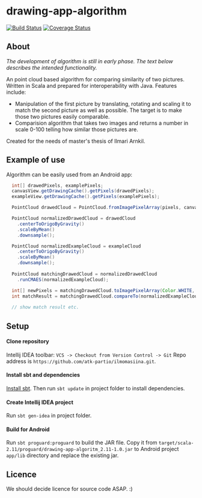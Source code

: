 drawing-app-algorithm
=====================
[![Build Status](https://travis-ci.org/attrck/drawing-app-algorithm.svg?branch=master)](https://travis-ci.org/attrck/drawing-app-algorithm) [![Coverage Status](https://img.shields.io/coveralls/attrck/drawing-app-algorithm.svg)](https://coveralls.io/r/attrck/drawing-app-algorithm)
## About

*The development of algorithm is still in early phase. The text below describes the intended functionality.*

An point cloud based algorithm for comparing similarity of two pictures. Written in Scala and prepared for interoperability with Java. Features include:

* Manipulation of the first picture by translating, rotating and scaling it to match the second picture as well as possible. The target is to make those two pictures easily comparable.
* Comparision algorithm that takes two images and returns a number in scale 0-100 telling how similar those pictures are.

Created for the needs of master's thesis of Ilmari Arnkil.

## Example of use

Algorithm can be easily used from an Android app:

```java
  int[] drawedPixels, examplePixels;
  canvasView.getDrawingCache().getPixels(drawedPixels);
  exampleView.getDrawingCache().getPixels(examplePixels);

  PointCloud drawedCloud = PointCloud.fromImagePixelArray(pixels, canvasView.width(), Color.BLACK);

  PointCloud normalizedDrawedCloud = drawedCloud
    .centerToOrigoByGravity()
    .scaleByMean()
    .downsample();

  PointCloud normalizedExampleCloud = exampleCloud
    .centerToOrigoByGravity()
    .scaleByMean()
    .downsample();
  
  PointCloud matchingDrawedCloud = normalizedDrawedCloud
    .runCMAES(normalizedExampleCloud);

  int[] newPixels = matchingDrawedCloud.toImagePixelArray(Color.WHITE, Color.BLACK);
  int matchResult = matchingDrawedCloud.compareTo(normalizedExampleCloud);
  
  // show match result etc.
```

## Setup

#### Clone repository

Intellij IDEA toolbar: `VCS -> Checkout from Version Control -> Git` Repo address is `https://github.com/atk-partio/ilmomasiina.git`.

#### Install sbt and dependencies

[Install sbt](http://www.scala-sbt.org/0.13/tutorial/Setup.html). Then run `sbt update` in project folder to install dependencies.

#### Create Intellij IDEA project

Run `sbt gen-idea` in project folder.

#### Build for Android

Run `sbt proguard:proguard` to build the JAR file. Copy it from `target/scala-2.11/proguard/drawing-app-algoritm_2.11-1.0.jar` to Android project `app/lib` directory and replace the existing jar.

## Licence

We should decide licence for source code ASAP. :)

